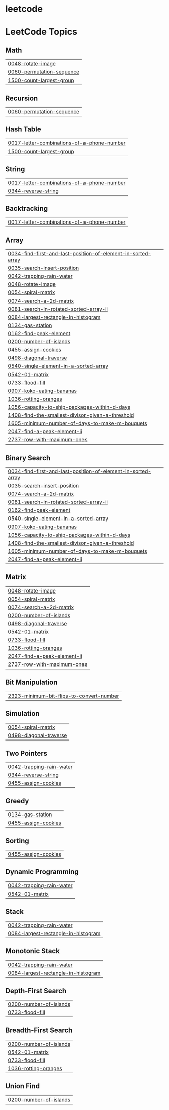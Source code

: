 # leetcode
<!---LeetCode Topics Start-->
# LeetCode Topics
## Math
|  |
| ------- |
| [0048-rotate-image](https://github.com/SohamSawhney/leetcode/tree/master/0048-rotate-image) |
| [0060-permutation-sequence](https://github.com/SohamSawhney/leetcode/tree/master/0060-permutation-sequence) |
| [1500-count-largest-group](https://github.com/SohamSawhney/leetcode/tree/master/1500-count-largest-group) |
## Recursion
|  |
| ------- |
| [0060-permutation-sequence](https://github.com/SohamSawhney/leetcode/tree/master/0060-permutation-sequence) |
## Hash Table
|  |
| ------- |
| [0017-letter-combinations-of-a-phone-number](https://github.com/SohamSawhney/leetcode/tree/master/0017-letter-combinations-of-a-phone-number) |
| [1500-count-largest-group](https://github.com/SohamSawhney/leetcode/tree/master/1500-count-largest-group) |
## String
|  |
| ------- |
| [0017-letter-combinations-of-a-phone-number](https://github.com/SohamSawhney/leetcode/tree/master/0017-letter-combinations-of-a-phone-number) |
| [0344-reverse-string](https://github.com/SohamSawhney/leetcode/tree/master/0344-reverse-string) |
## Backtracking
|  |
| ------- |
| [0017-letter-combinations-of-a-phone-number](https://github.com/SohamSawhney/leetcode/tree/master/0017-letter-combinations-of-a-phone-number) |
## Array
|  |
| ------- |
| [0034-find-first-and-last-position-of-element-in-sorted-array](https://github.com/SohamSawhney/leetcode/tree/master/0034-find-first-and-last-position-of-element-in-sorted-array) |
| [0035-search-insert-position](https://github.com/SohamSawhney/leetcode/tree/master/0035-search-insert-position) |
| [0042-trapping-rain-water](https://github.com/SohamSawhney/leetcode/tree/master/0042-trapping-rain-water) |
| [0048-rotate-image](https://github.com/SohamSawhney/leetcode/tree/master/0048-rotate-image) |
| [0054-spiral-matrix](https://github.com/SohamSawhney/leetcode/tree/master/0054-spiral-matrix) |
| [0074-search-a-2d-matrix](https://github.com/SohamSawhney/leetcode/tree/master/0074-search-a-2d-matrix) |
| [0081-search-in-rotated-sorted-array-ii](https://github.com/SohamSawhney/leetcode/tree/master/0081-search-in-rotated-sorted-array-ii) |
| [0084-largest-rectangle-in-histogram](https://github.com/SohamSawhney/leetcode/tree/master/0084-largest-rectangle-in-histogram) |
| [0134-gas-station](https://github.com/SohamSawhney/leetcode/tree/master/0134-gas-station) |
| [0162-find-peak-element](https://github.com/SohamSawhney/leetcode/tree/master/0162-find-peak-element) |
| [0200-number-of-islands](https://github.com/SohamSawhney/leetcode/tree/master/0200-number-of-islands) |
| [0455-assign-cookies](https://github.com/SohamSawhney/leetcode/tree/master/0455-assign-cookies) |
| [0498-diagonal-traverse](https://github.com/SohamSawhney/leetcode/tree/master/0498-diagonal-traverse) |
| [0540-single-element-in-a-sorted-array](https://github.com/SohamSawhney/leetcode/tree/master/0540-single-element-in-a-sorted-array) |
| [0542-01-matrix](https://github.com/SohamSawhney/leetcode/tree/master/0542-01-matrix) |
| [0733-flood-fill](https://github.com/SohamSawhney/leetcode/tree/master/0733-flood-fill) |
| [0907-koko-eating-bananas](https://github.com/SohamSawhney/leetcode/tree/master/0907-koko-eating-bananas) |
| [1036-rotting-oranges](https://github.com/SohamSawhney/leetcode/tree/master/1036-rotting-oranges) |
| [1056-capacity-to-ship-packages-within-d-days](https://github.com/SohamSawhney/leetcode/tree/master/1056-capacity-to-ship-packages-within-d-days) |
| [1408-find-the-smallest-divisor-given-a-threshold](https://github.com/SohamSawhney/leetcode/tree/master/1408-find-the-smallest-divisor-given-a-threshold) |
| [1605-minimum-number-of-days-to-make-m-bouquets](https://github.com/SohamSawhney/leetcode/tree/master/1605-minimum-number-of-days-to-make-m-bouquets) |
| [2047-find-a-peak-element-ii](https://github.com/SohamSawhney/leetcode/tree/master/2047-find-a-peak-element-ii) |
| [2737-row-with-maximum-ones](https://github.com/SohamSawhney/leetcode/tree/master/2737-row-with-maximum-ones) |
## Binary Search
|  |
| ------- |
| [0034-find-first-and-last-position-of-element-in-sorted-array](https://github.com/SohamSawhney/leetcode/tree/master/0034-find-first-and-last-position-of-element-in-sorted-array) |
| [0035-search-insert-position](https://github.com/SohamSawhney/leetcode/tree/master/0035-search-insert-position) |
| [0074-search-a-2d-matrix](https://github.com/SohamSawhney/leetcode/tree/master/0074-search-a-2d-matrix) |
| [0081-search-in-rotated-sorted-array-ii](https://github.com/SohamSawhney/leetcode/tree/master/0081-search-in-rotated-sorted-array-ii) |
| [0162-find-peak-element](https://github.com/SohamSawhney/leetcode/tree/master/0162-find-peak-element) |
| [0540-single-element-in-a-sorted-array](https://github.com/SohamSawhney/leetcode/tree/master/0540-single-element-in-a-sorted-array) |
| [0907-koko-eating-bananas](https://github.com/SohamSawhney/leetcode/tree/master/0907-koko-eating-bananas) |
| [1056-capacity-to-ship-packages-within-d-days](https://github.com/SohamSawhney/leetcode/tree/master/1056-capacity-to-ship-packages-within-d-days) |
| [1408-find-the-smallest-divisor-given-a-threshold](https://github.com/SohamSawhney/leetcode/tree/master/1408-find-the-smallest-divisor-given-a-threshold) |
| [1605-minimum-number-of-days-to-make-m-bouquets](https://github.com/SohamSawhney/leetcode/tree/master/1605-minimum-number-of-days-to-make-m-bouquets) |
| [2047-find-a-peak-element-ii](https://github.com/SohamSawhney/leetcode/tree/master/2047-find-a-peak-element-ii) |
## Matrix
|  |
| ------- |
| [0048-rotate-image](https://github.com/SohamSawhney/leetcode/tree/master/0048-rotate-image) |
| [0054-spiral-matrix](https://github.com/SohamSawhney/leetcode/tree/master/0054-spiral-matrix) |
| [0074-search-a-2d-matrix](https://github.com/SohamSawhney/leetcode/tree/master/0074-search-a-2d-matrix) |
| [0200-number-of-islands](https://github.com/SohamSawhney/leetcode/tree/master/0200-number-of-islands) |
| [0498-diagonal-traverse](https://github.com/SohamSawhney/leetcode/tree/master/0498-diagonal-traverse) |
| [0542-01-matrix](https://github.com/SohamSawhney/leetcode/tree/master/0542-01-matrix) |
| [0733-flood-fill](https://github.com/SohamSawhney/leetcode/tree/master/0733-flood-fill) |
| [1036-rotting-oranges](https://github.com/SohamSawhney/leetcode/tree/master/1036-rotting-oranges) |
| [2047-find-a-peak-element-ii](https://github.com/SohamSawhney/leetcode/tree/master/2047-find-a-peak-element-ii) |
| [2737-row-with-maximum-ones](https://github.com/SohamSawhney/leetcode/tree/master/2737-row-with-maximum-ones) |
## Bit Manipulation
|  |
| ------- |
| [2323-minimum-bit-flips-to-convert-number](https://github.com/SohamSawhney/leetcode/tree/master/2323-minimum-bit-flips-to-convert-number) |
## Simulation
|  |
| ------- |
| [0054-spiral-matrix](https://github.com/SohamSawhney/leetcode/tree/master/0054-spiral-matrix) |
| [0498-diagonal-traverse](https://github.com/SohamSawhney/leetcode/tree/master/0498-diagonal-traverse) |
## Two Pointers
|  |
| ------- |
| [0042-trapping-rain-water](https://github.com/SohamSawhney/leetcode/tree/master/0042-trapping-rain-water) |
| [0344-reverse-string](https://github.com/SohamSawhney/leetcode/tree/master/0344-reverse-string) |
| [0455-assign-cookies](https://github.com/SohamSawhney/leetcode/tree/master/0455-assign-cookies) |
## Greedy
|  |
| ------- |
| [0134-gas-station](https://github.com/SohamSawhney/leetcode/tree/master/0134-gas-station) |
| [0455-assign-cookies](https://github.com/SohamSawhney/leetcode/tree/master/0455-assign-cookies) |
## Sorting
|  |
| ------- |
| [0455-assign-cookies](https://github.com/SohamSawhney/leetcode/tree/master/0455-assign-cookies) |
## Dynamic Programming
|  |
| ------- |
| [0042-trapping-rain-water](https://github.com/SohamSawhney/leetcode/tree/master/0042-trapping-rain-water) |
| [0542-01-matrix](https://github.com/SohamSawhney/leetcode/tree/master/0542-01-matrix) |
## Stack
|  |
| ------- |
| [0042-trapping-rain-water](https://github.com/SohamSawhney/leetcode/tree/master/0042-trapping-rain-water) |
| [0084-largest-rectangle-in-histogram](https://github.com/SohamSawhney/leetcode/tree/master/0084-largest-rectangle-in-histogram) |
## Monotonic Stack
|  |
| ------- |
| [0042-trapping-rain-water](https://github.com/SohamSawhney/leetcode/tree/master/0042-trapping-rain-water) |
| [0084-largest-rectangle-in-histogram](https://github.com/SohamSawhney/leetcode/tree/master/0084-largest-rectangle-in-histogram) |
## Depth-First Search
|  |
| ------- |
| [0200-number-of-islands](https://github.com/SohamSawhney/leetcode/tree/master/0200-number-of-islands) |
| [0733-flood-fill](https://github.com/SohamSawhney/leetcode/tree/master/0733-flood-fill) |
## Breadth-First Search
|  |
| ------- |
| [0200-number-of-islands](https://github.com/SohamSawhney/leetcode/tree/master/0200-number-of-islands) |
| [0542-01-matrix](https://github.com/SohamSawhney/leetcode/tree/master/0542-01-matrix) |
| [0733-flood-fill](https://github.com/SohamSawhney/leetcode/tree/master/0733-flood-fill) |
| [1036-rotting-oranges](https://github.com/SohamSawhney/leetcode/tree/master/1036-rotting-oranges) |
## Union Find
|  |
| ------- |
| [0200-number-of-islands](https://github.com/SohamSawhney/leetcode/tree/master/0200-number-of-islands) |
<!---LeetCode Topics End-->